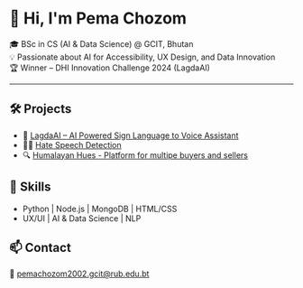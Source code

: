 # 👋 Hi, I'm Pema Chozom

🎓 BSc in CS (AI & Data Science) @ GCIT, Bhutan  
💡 Passionate about AI for Accessibility, UX Design, and Data Innovation  
🏆 Winner – DHI Innovation Challenge 2024 (LagdaAI)

---

## 🛠 Projects
- 🤖 [LagdaAI – AI Powered Sign Language to Voice Assistant](https://github.com/pemachozom/AI-Powered-Sign-Language-to-Voice-Assistant-Mobile-Application)
- 🧑‍⚖️ [Hate Speech Detection](https://github.com/pemachozom/Hate-Speech-Detection)
- 🔍 [Humalayan Hues - Platform for multipe buyers and sellers](https://group4himalayanhues.onrender.com/)

## 🧠 Skills
- Python | Node.js | MongoDB | HTML/CSS  
- UX/UI | AI & Data Science | NLP

## 📫 Contact
📧 pemachozom2002.gcit@rub.edu.bt
